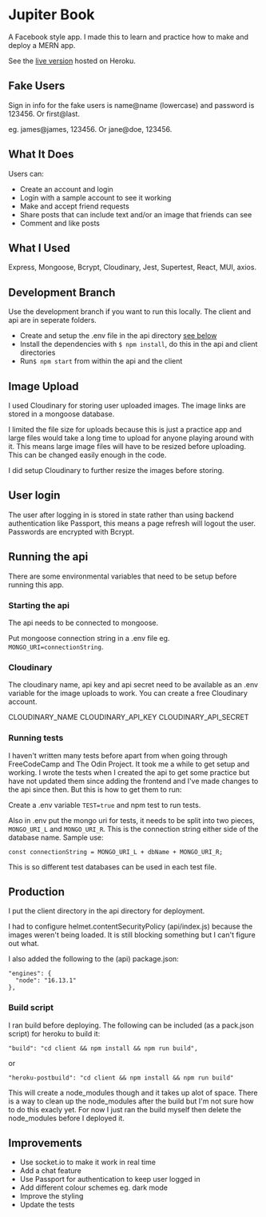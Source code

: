 # Jupiter Book

A Facebook style app. I made this to learn and practice how to make and deploy a MERN app.

See the [live version](https://jupiter-book.herokuapp.com/) hosted on Heroku.

## Fake Users

Sign in info for the fake users is name@name (lowercase) and password is 123456. Or first@last.

eg. james@james, 123456. Or jane@doe, 123456.

## What It Does

Users can:
- Create an account and login
- Login with a sample account to see it working
- Make and accept friend requests
- Share posts that can include text and/or an image that friends can see
- Comment and like posts

## What I Used

Express, Mongoose, Bcrypt, Cloudinary, Jest, Supertest, React, MUI, axios.

## Development Branch

Use the development branch if you want to run this locally. The client and api are in seperate folders. 

- Create and setup the .env file in the api directory [see below](#running-the-api)
- Install the dependencies with `$ npm install`, do this in the api and client directories
- Run`$ npm start` from within the api and the client

## Image Upload

I used Cloudinary for storing user uploaded images. The image links are stored in a mongoose database.

I limited the file size for uploads because this is just a practice app and large files would take a long time to upload for anyone playing around with it. This means large image files will have to be resized before uploading. This can be changed easily enough in the code.

I did setup Cloudinary to further resize the images before storing.

## User login

The user after logging in is stored in state rather than using backend authentication like Passport, this means a page refresh will logout the user. Passwords are encrypted with Bcrypt.

## Running the api

There are some environmental variables that need to be setup before running this app.

### Starting the api

The api needs to be connected to mongoose.

Put mongoose connection string in a .env file eg. `MONGO_URI=connectionString`.

### Cloudinary

The cloudinary name, api key and api secret need to be available as an .env variable for the image uploads to work. You can create a free Cloudinary account.

CLOUDINARY_NAME
CLOUDINARY_API_KEY
CLOUDINARY_API_SECRET

### Running tests

I haven't written many tests before apart from when going through FreeCodeCamp and The Odin Project. It took me a while to get setup and working. I wrote the tests when I created the api to get some practice but have not updated them since adding the frontend and I've made changes to the api since then. But this is how to get them to run:

Create a .env variable `TEST=true` and npm test to run tests.

Also in .env put the mongo uri for tests, it needs to be split into two pieces, `MONGO_URI_L` and `MONGO_URI_R`. This is the connection string either side of the database name. Sample use:

    const connectionString = MONGO_URI_L + dbName + MONGO_URI_R;

This is so different test databases can be used in each test file.

## Production

I put the client directory in the api directory for deployment.

I had to configure helmet.contentSecurityPolicy (api/index.js) because the images weren't being loaded. It is still blocking something but I can't figure out what.

I also added the following to the (api) package.json:

    "engines": {
      "node": "16.13.1"
    },

### Build script

I ran build before deploying. The following can be included (as a pack.json script) for heroku to build it:

    "build": "cd client && npm install && npm run build",

or

    "heroku-postbuild": "cd client && npm install && npm run build"

This will create a node_modules though and it takes up alot of space. There is a way to clean up the node_modules after the build but I'm not sure how to do this exacly yet. For now I just ran the build myself then delete the node_modules before I deployed it.

## Improvements

- Use socket.io to make it work in real time
- Add a chat feature
- Use Passport for authentication to keep user logged in
- Add different colour schemes eg. dark mode
- Improve the styling
- Update the tests
